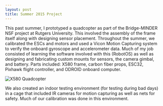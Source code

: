 ```yaml
---
layout: post
title: Summer 2015 Project
---
```


This past summer, I prototyped a quadcopter as part of the Bridge-MINDER NSF project at Rutgers University. This involved the assembly of the frame itself along with designing sensor placement. Throughout the summer, we calibrated the ESCs and motors and used a Vicon Motion Capturing system to verify the onboard gyroscope and accelerometer data. 
Much of my job consisted of learning the software involved with this (RobotOS) as well as designing and fabricating custom mounts for sensors, the camera gimbal, and battery. Parts included: X580 frame, carbon fiber props, ESC32, Pixhawk flight controller, and ODROID onboard computer. 

![X580 Quadcopter][logo]

[logo]: http://i693.photobucket.com/albums/vv297/nerfnrg/IMG_20150813_130611_zpsudbauesl.jpg "Rutgers Quadcopter"

We also created an indoor testing environment (for testing during bad days) in a cage that included IR cameras for motion capturing as well as nets for safety. Much of our calibration was done in this environment.
